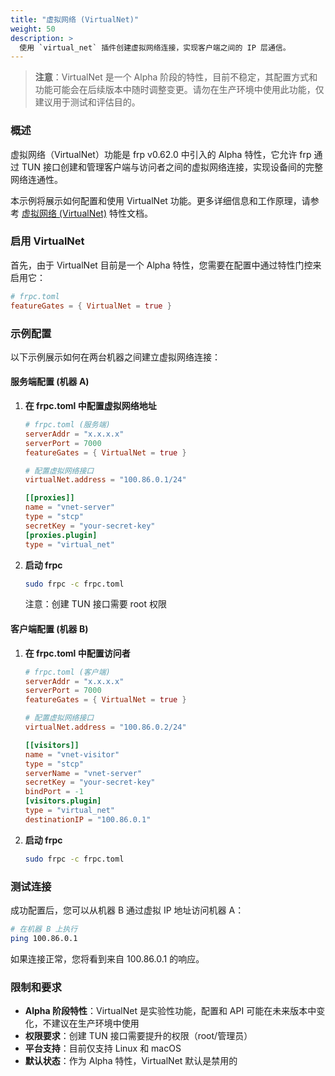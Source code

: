 ```yaml
---
title: "虚拟网络 (VirtualNet)"
weight: 50
description: >
  使用 `virtual_net` 插件创建虚拟网络连接，实现客户端之间的 IP 层通信。
---
```


> **注意**：VirtualNet 是一个 Alpha 阶段的特性，目前不稳定，其配置方式和功能可能会在后续版本中随时调整变更。请勿在生产环境中使用此功能，仅建议用于测试和评估目的。

### 概述

虚拟网络（VirtualNet）功能是 frp v0.62.0 中引入的 Alpha 特性，它允许 frp 通过 TUN 接口创建和管理客户端与访问者之间的虚拟网络连接，实现设备间的完整网络连通性。

本示例将展示如何配置和使用 VirtualNet 功能。更多详细信息和工作原理，请参考 [虚拟网络 (VirtualNet)](/docs/Features/common/virtualnet) 特性文档。

### 启用 VirtualNet

首先，由于 VirtualNet 目前是一个 Alpha 特性，您需要在配置中通过特性门控来启用它：

```toml
# frpc.toml
featureGates = { VirtualNet = true }
```

### 示例配置

以下示例展示如何在两台机器之间建立虚拟网络连接：

#### 服务端配置 (机器 A)

1. **在 frpc.toml 中配置虚拟网络地址**

    ```toml
    # frpc.toml (服务端)
    serverAddr = "x.x.x.x"
    serverPort = 7000
    featureGates = { VirtualNet = true }

    # 配置虚拟网络接口
    virtualNet.address = "100.86.0.1/24"

    [[proxies]]
    name = "vnet-server"
    type = "stcp"
    secretKey = "your-secret-key"
    [proxies.plugin]
    type = "virtual_net"
    ```

2. **启动 frpc**

    ```bash
    sudo frpc -c frpc.toml
    ```

    注意：创建 TUN 接口需要 root 权限

#### 客户端配置 (机器 B)

1. **在 frpc.toml 中配置访问者**

    ```toml
    # frpc.toml (客户端)
    serverAddr = "x.x.x.x"
    serverPort = 7000
    featureGates = { VirtualNet = true }

    # 配置虚拟网络接口
    virtualNet.address = "100.86.0.2/24"

    [[visitors]]
    name = "vnet-visitor"
    type = "stcp"
    serverName = "vnet-server"
    secretKey = "your-secret-key"
    bindPort = -1
    [visitors.plugin]
    type = "virtual_net"
    destinationIP = "100.86.0.1"
    ```

2. **启动 frpc**

    ```bash
    sudo frpc -c frpc.toml
    ```

### 测试连接

成功配置后，您可以从机器 B 通过虚拟 IP 地址访问机器 A：

```bash
# 在机器 B 上执行
ping 100.86.0.1
```

如果连接正常，您将看到来自 100.86.0.1 的响应。

### 限制和要求

- **Alpha 阶段特性**：VirtualNet 是实验性功能，配置和 API 可能在未来版本中变化，不建议在生产环境中使用
- **权限要求**：创建 TUN 接口需要提升的权限（root/管理员）
- **平台支持**：目前仅支持 Linux 和 macOS
- **默认状态**：作为 Alpha 特性，VirtualNet 默认是禁用的